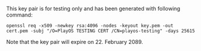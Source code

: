 This key pair is for testing only and has been generated with following command:

```
openssl req -x509 -newkey rsa:4096 -nodes -keyout key.pem -out cert.pem -subj "/O=PlayOS TESTING CERT /CN=playos-testing" -days 25615
```

Note that the key pair will expire on 22. February 2089.

